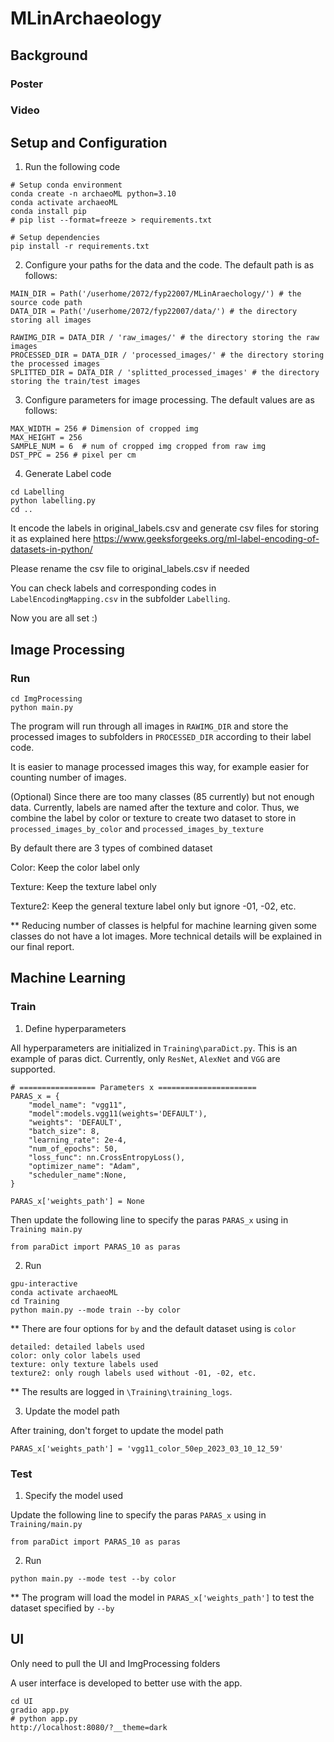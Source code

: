 # MLinArchaeology

## Background 
### Poster 

### Video

## Setup and Configuration

1. Run the following code

```
# Setup conda environment
conda create -n archaeoML python=3.10
conda activate archaeoML
conda install pip
# pip list --format=freeze > requirements.txt

# Setup dependencies
pip install -r requirements.txt
```

2. Configure your paths for the data and the code. The default path is as follows:

```
MAIN_DIR = Path('/userhome/2072/fyp22007/MLinAraechology/') # the source code path
DATA_DIR = Path('/userhome/2072/fyp22007/data/') # the directory storing all images

RAWIMG_DIR = DATA_DIR / 'raw_images/' # the directory storing the raw images
PROCESSED_DIR = DATA_DIR / 'processed_images/' # the directory storing the processed images
SPLITTED_DIR = DATA_DIR / 'splitted_processed_images' # the directory storing the train/test images
```

3. Configure parameters for image processing. The default values are as follows:

```
MAX_WIDTH = 256 # Dimension of cropped img
MAX_HEIGHT = 256
SAMPLE_NUM = 6  # num of cropped img cropped from raw img
DST_PPC = 256 # pixel per cm
```

4. Generate Label code

```
cd Labelling
python labelling.py
cd ..
```

It encode the labels in original_labels.csv and generate csv files for storing it as explained here https://www.geeksforgeeks.org/ml-label-encoding-of-datasets-in-python/

Please rename the csv file to original_labels.csv if needed

You can check labels and corresponding codes in `LabelEncodingMapping.csv` in the subfolder `Labelling`.

Now you are all set :)

## Image Processing

### Run

```
cd ImgProcessing
python main.py
```

The program will run through all images in `RAWIMG_DIR` and store the processed images to subfolders in `PROCESSED_DIR` according to their label code.

It is easier to manage processed images this way, for example easier for counting number of images.

(Optional) Since there are too many classes (85 currently) but not enough data. Currently, labels are named after the texture and color. Thus, we combine the label by color or texture to create two dataset to store in `processed_images_by_color` and `processed_images_by_texture`

By default there are 3 types of combined dataset

Color: Keep the color label only

Texture: Keep the texture label only

Texture2: Keep the general texture label only but ignore -01, -02, etc.

\*\* Reducing number of classes is helpful for machine learning given some classes do not have a lot images. More technical details will be explained in our final report.

## Machine Learning

### Train

1. Define hyperparameters

All hyperparameters are initialized in `Training\paraDict.py`. This is an example of paras dict. Currently, only `ResNet`, `AlexNet` and `VGG` are supported.

```
# ================= Parameters x ======================
PARAS_x = {
    "model_name": "vgg11",
    "model":models.vgg11(weights='DEFAULT'),
    "weights": 'DEFAULT',
    "batch_size": 8,
    "learning_rate": 2e-4,
    "num_of_epochs": 50,
    "loss_func": nn.CrossEntropyLoss(),
    "optimizer_name": "Adam",
    "scheduler_name":None,
}

PARAS_x['weights_path'] = None
```

Then update the following line to specify the paras `PARAS_x` using in `Training main.py`

```
from paraDict import PARAS_10 as paras
```

2. Run

```
gpu-interactive
conda activate archaeoML
cd Training
python main.py --mode train --by color

```

\*\* There are four options for `by` and the default dataset using is `color`

```
detailed: detailed labels used
color: only color labels used
texture: only texture labels used
texture2: only rough labels used without -01, -02, etc.

```

\*\* The results are logged in `\Training\training_logs`.

3. Update the model path

After training, don't forget to update the model path

```
PARAS_x['weights_path'] = 'vgg11_color_50ep_2023_03_10_12_59'
```

### Test

1. Specify the model used

Update the following line to specify the paras `PARAS_x` using in `Training/main.py`

```
from paraDict import PARAS_10 as paras
```

2. Run

```
python main.py --mode test --by color
```

\*\* The program will load the model in `PARAS_x['weights_path']` to test the dataset specified by `--by`

## UI 
Only need to pull the UI and ImgProcessing folders

A user interface is developed to better use with the app. 
```
cd UI
gradio app.py
# python app.py
http://localhost:8080/?__theme=dark
```